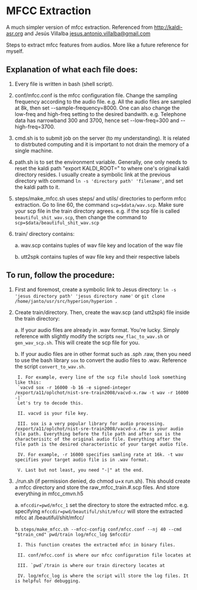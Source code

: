 # MFCC Extraction 
A much simpler version of mfcc extraction. Referenced from http://kaldi-asr.org and Jesús Villalba <jesus.antonio.villalba@gmail.com>

Steps to extract mfcc features from audios. More like a future reference for myself.

## Explanation of what each file does: 
1. Every file is written in bash (shell script).  

2. conf/mfcc.conf is the mfcc configuration file. Change the sampling frequency according to the audio file. e.g. All the audio files are sampled at 8k, then set --sample-frequency=8000. One can also change the low-freq and high-freq setting to the desired bandwith. e.g. Telephone data has narrowband 300 and 3700, hence set --low-freq=300 and --high-freq=3700. 

3. cmd.sh is to submit job on the server (to my understanding). It is related to distrbuted computing and it is important to not drain the memory of a single machine. 

4. path.sh is to set the environment variable. Generally, one only needs to reset the kaldi path "export KALDI_ROOT=" to where one's original kaldi directory resides. I usually create a symbolic link at the previous directory with command `ln -s 'directory path' 'filename'`, and set the kaldi path to it.  

5. steps/make_mfcc.sh uses steps/ and utils/ directories to perform mfcc extraction. Go to line 60, the command `scp=$data/wav.scp`. Make sure your scp file in the train directory agrees. e.g. if the scp file is called `beautiful_shit_wav.scp`, then change the command to `scp=$data/beautiful_shit_wav.scp`

6. train/ directory contains: 
	
	a. wav.scp contains tuples of wav file key and location of the wav file  
	
	b. utt2spk contains tuples of wav file key and their respective labels 

## To run, follow the procedure: 
1. First and foremost, create a symbolic link to Jesus directory: `ln -s 'jesus directory path' 'jesus directory name'` or `git clone /home/janto/usr/src/hyperion/hyperion .`

2. Create train/directory. Then, create the wav.scp (and utt2spk) file inside the train directory:
	
	a. If your audio files are already in .wav format. You're lucky. Simply reference with slightly modify the scripts `new_flac_to_wav.sh` or `gen_wav_scp.sh`. This will create the scp file for you. 
	
	b. If your audio files are in other format such as .sph .raw, then you need to use the bash library `sox` to convert the audio files to .wav. Reference the script `convert_to_wav.sh`. 
		
		I. For example, every line of the scp file should look something like this: 
		`vacvd sox -r 16000 -b 16 -e signed-integer /export/a11/oplchot/nist-sre-train2008/vacvd-x.raw -t wav -r 16000 -|` 
		Let's try to decode this. 
		
		II. vacvd is your file key. 
		
		III. sox is a very popular library for audio processing. /export/a11/oplchot/nist-sre-train2008/vacvd-x.raw is your audio file path. Everything before the file path and after sox is the characterisitc of the original audio file. Everything after the file path is the desired characteristic of your target audio file. 
		
		IV. For example, -r 16000 specifies samling rate at 16k. -t wav specifies your target audio file is in .wav format. 
		
		V. Last but not least, you need "-|" at the end. 
		
		
3. ./run.sh (if permission denied, do chmod u+x run.sh). This should create a mfcc directory and store the raw_mfcc_train.#.scp files. And store everything in mfcc_cmvn.h5
	
	a. `mfccdir=pwd/mfcc_1` set the directory to store the extracted mfcc. e.g. specifying `mfccdir=pwd/beautiful/shit/mfcc/` will store the extracted mfcc at /beautiful/shit/mfcc/
	
	b. `steps/make_mfcc.sh --mfcc-config conf/mfcc.conf --nj 40 --cmd "$train_cmd" pwd/train log/mfcc_log $mfccdir` 
		
		I. This function creates the extracted mfcc in binary files. 
		
		II. conf/mfcc.conf is where our mfcc configuration file locates at 
		
		III. `pwd`/train is where our train directory locates at 
		
		IV. log/mfcc_log is where the script will store the log files. It is helpful for debugging. 
	
  
 
